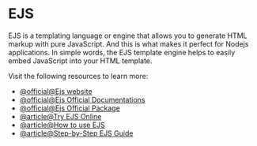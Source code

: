 # EJS

EJS is a templating language or engine that allows you to generate HTML markup with pure JavaScript. And this is what makes it perfect for Nodejs applications.
In simple words, the EJS template engine helps to easily embed JavaScript into your HTML template.

Visit the following resources to learn more:

- [@official@Ejs website](https://ejs.co/)
- [@official@Ejs Official Documentations](https://ejs.co/#docs)
- [@official@Ejs Official Package](https://www.npmjs.com/package/ejs)
- [@article@Try EJS Online](https://ionicabizau.github.io/ejs-playground/)
- [@article@How to use EJS](https://www.digitalocean.com/community/tutorials/how-to-use-ejs-to-template-your-node-application)
- [@article@Step-by-Step EJS Guide](https://codeforgeek.com/ejs-template-engine-in-nodejs/)
